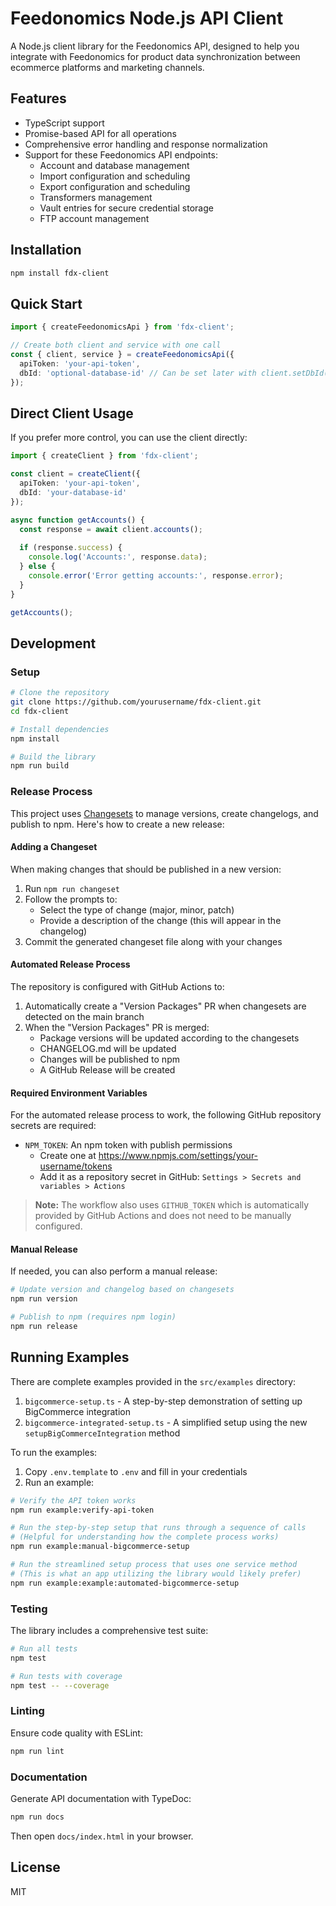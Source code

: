 # Feedonomics Node.js API Client

A Node.js client library for the Feedonomics API, designed to help you integrate with Feedonomics for product data synchronization between ecommerce platforms and marketing channels.

## Features

- TypeScript support
- Promise-based API for all operations
- Comprehensive error handling and response normalization
- Support for these Feedonomics API endpoints:
  - Account and database management
  - Import configuration and scheduling
  - Export configuration and scheduling
  - Transformers management
  - Vault entries for secure credential storage
  - FTP account management

## Installation

```bash
npm install fdx-client
```

## Quick Start

```typescript
import { createFeedonomicsApi } from 'fdx-client';

// Create both client and service with one call
const { client, service } = createFeedonomicsApi({
  apiToken: 'your-api-token',
  dbId: 'optional-database-id' // Can be set later with client.setDbId()
});
```

## Direct Client Usage

If you prefer more control, you can use the client directly:

```typescript
import { createClient } from 'fdx-client';

const client = createClient({
  apiToken: 'your-api-token',
  dbId: 'your-database-id'
});

async function getAccounts() {
  const response = await client.accounts();
  
  if (response.success) {
    console.log('Accounts:', response.data);
  } else {
    console.error('Error getting accounts:', response.error);
  }
}

getAccounts();
```

## Development

### Setup

```bash
# Clone the repository
git clone https://github.com/yourusername/fdx-client.git
cd fdx-client

# Install dependencies
npm install

# Build the library
npm run build
```

### Release Process

This project uses [Changesets](https://github.com/changesets/changesets) to manage versions, create changelogs, and publish to npm. Here's how to create a new release:

#### Adding a Changeset

When making changes that should be published in a new version:

1. Run `npm run changeset`
2. Follow the prompts to:
   - Select the type of change (major, minor, patch)
   - Provide a description of the change (this will appear in the changelog)
3. Commit the generated changeset file along with your changes

#### Automated Release Process

The repository is configured with GitHub Actions to:

1. Automatically create a "Version Packages" PR when changesets are detected on the main branch
2. When the "Version Packages" PR is merged:
   - Package versions will be updated according to the changesets
   - CHANGELOG.md will be updated
   - Changes will be published to npm
   - A GitHub Release will be created

#### Required Environment Variables

For the automated release process to work, the following GitHub repository secrets are required:

- `NPM_TOKEN`: An npm token with publish permissions
  - Create one at https://www.npmjs.com/settings/your-username/tokens
  - Add it as a repository secret in GitHub: `Settings > Secrets and variables > Actions`

> **Note:** The workflow also uses `GITHUB_TOKEN` which is automatically provided by GitHub Actions and does not need to be manually configured.

#### Manual Release

If needed, you can also perform a manual release:

```bash
# Update version and changelog based on changesets
npm run version

# Publish to npm (requires npm login)
npm run release
```

## Running Examples

There are complete examples provided in the `src/examples` directory:

1. `bigcommerce-setup.ts` - A step-by-step demonstration of setting up BigCommerce integration
2. `bigcommerce-integrated-setup.ts` - A simplified setup using the new `setupBigCommerceIntegration` method

To run the examples:

1. Copy `.env.template` to `.env` and fill in your credentials
2. Run an example:

```bash
# Verify the API token works
npm run example:verify-api-token

# Run the step-by-step setup that runs through a sequence of calls
# (Helpful for understanding how the complete process works)
npm run example:manual-bigcommerce-setup

# Run the streamlined setup process that uses one service method
# (This is what an app utilizing the library would likely prefer)
npm run example:example:automated-bigcommerce-setup
```

### Testing

The library includes a comprehensive test suite:

```bash
# Run all tests
npm test

# Run tests with coverage
npm test -- --coverage
```

### Linting

Ensure code quality with ESLint:

```bash
npm run lint
```

### Documentation

Generate API documentation with TypeDoc:

```bash
npm run docs
```

Then open `docs/index.html` in your browser.

## License

MIT 